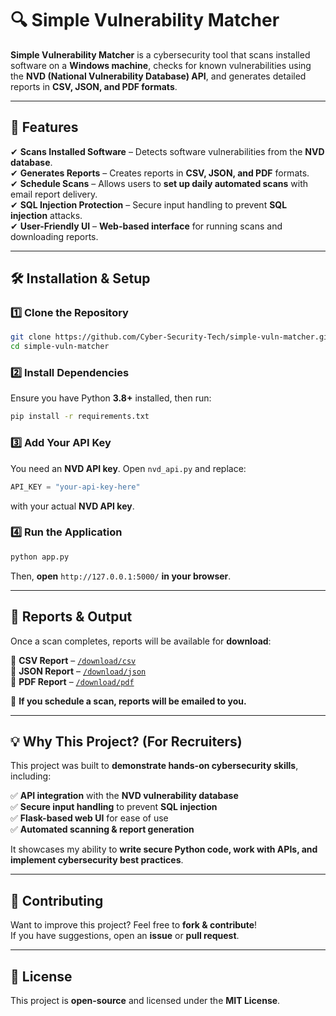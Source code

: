 # 🔍 Simple Vulnerability Matcher

**Simple Vulnerability Matcher** is a cybersecurity tool that scans installed software on a **Windows machine**, checks for known vulnerabilities using the **NVD (National Vulnerability Database) API**, and generates detailed reports in **CSV, JSON, and PDF formats**.

---

## 🚀 Features
✔ **Scans Installed Software** – Detects software vulnerabilities from the **NVD database**.  
✔ **Generates Reports** – Creates reports in **CSV, JSON, and PDF** formats.  
✔ **Schedule Scans** – Allows users to **set up daily automated scans** with email report delivery.  
✔ **SQL Injection Protection** – Secure input handling to prevent **SQL injection** attacks.  
✔ **User-Friendly UI** – **Web-based interface** for running scans and downloading reports.  

---

## 🛠️ Installation & Setup

### **1️⃣ Clone the Repository**
```sh
git clone https://github.com/Cyber-Security-Tech/simple-vuln-matcher.git
cd simple-vuln-matcher
```

### **2️⃣ Install Dependencies**
Ensure you have Python **3.8+** installed, then run:
```sh
pip install -r requirements.txt
```

### **3️⃣ Add Your API Key**
You need an **NVD API key**. Open `nvd_api.py` and replace:
```python
API_KEY = "your-api-key-here"
```
with your actual **NVD API key**.

### **4️⃣ Run the Application**
```sh
python app.py
```
Then, **open** `http://127.0.0.1:5000/` **in your browser**.

---

## 📂 Reports & Output

Once a scan completes, reports will be available for **download**:

📄 **CSV Report** – [`/download/csv`](#)  
📜 **JSON Report** – [`/download/json`](#)  
📑 **PDF Report** – [`/download/pdf`](#)  

📧 **If you schedule a scan, reports will be emailed to you.**  

---

## 💡 Why This Project? (For Recruiters)

This project was built to **demonstrate hands-on cybersecurity skills**, including:

✅ **API integration** with the **NVD vulnerability database**  
✅ **Secure input handling** to prevent **SQL injection**  
✅ **Flask-based web UI** for ease of use  
✅ **Automated scanning & report generation**  

It showcases my ability to **write secure Python code, work with APIs, and implement cybersecurity best practices**.

---

## 🤝 Contributing
Want to improve this project? Feel free to **fork & contribute**!  
If you have suggestions, open an **issue** or **pull request**.

---

## 📜 License
This project is **open-source** and licensed under the **MIT License**.
